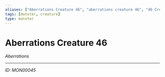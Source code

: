 ```yaml
---
aliases: ["Aberrations Creature 46", "aberrations creature 46", "46 Creature Aberrations"]
tags: [monster, creature]
type: monster
---
```


# Aberrations Creature 46

*Aberrations*

---
*ID: MON00045*
